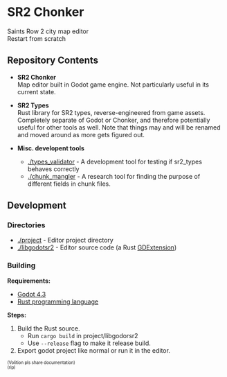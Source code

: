 # SR2 Chonker
Saints Row 2 city map editor  
Restart from scratch


## Repository Contents

- **SR2 Chonker**  
    Map editor built in Godot game engine. Not particularly useful in its current state.

- **SR2 Types**  
    Rust library for SR2 types, reverse-engineered from game assets. Completely separate of Godot or Chonker, and therefore potentially useful for other tools as well. Note that things may and will be renamed and moved around as more gets figured out.

- **Misc. developent tools**
    - [./types_validator](./types_validator) - A development tool for testing if sr2_types  behaves correctly
    - [./chunk_mangler](./chunk_mangler) - A research tool for finding the purpose of different fields in chunk files.


## Development


### Directories

- [./project](./project) - Editor project directory
- [./libgodotsr2](./libgodotsr2) - Editor source code (a Rust [GDExtension](https://docs.godotengine.org/en/stable/tutorials/scripting/gdextension/what_is_gdextension.html))


### Building

**Requirements:**  
- [Godot 4.3](https://godotengine.org/)
- [Rust programming language](https://www.rust-lang.org/)

**Steps:**  
1. Build the Rust source.
    - Run `cargo build` in project/libgodorsr2
    - Use `--release` flag to make it release build.
2. Export godot project like normal or run it in the editor.


<sub><sup>(Volition pls share documentation)</sup></sub>  
<sub><sup>(rip)</sup></sub>
